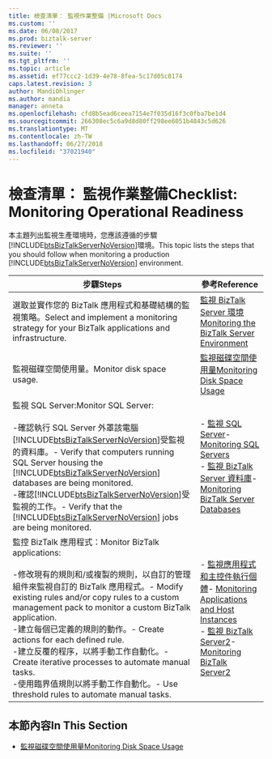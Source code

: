 ```yaml
---
title: 檢查清單： 監視作業整備 |Microsoft Docs
ms.custom: ''
ms.date: 06/08/2017
ms.prod: biztalk-server
ms.reviewer: ''
ms.suite: ''
ms.tgt_pltfrm: ''
ms.topic: article
ms.assetid: ef77ccc2-1d39-4e78-8fea-5c17d05c8174
caps.latest.revision: 3
author: MandiOhlinger
ms.author: mandia
manager: anneta
ms.openlocfilehash: cfd8b5ead6ceea7154e7f035d16f3c0fba7be1d4
ms.sourcegitcommit: 266308ec5c6a9d8d80ff298ee6051b4843c5d626
ms.translationtype: MT
ms.contentlocale: zh-TW
ms.lasthandoff: 06/27/2018
ms.locfileid: "37021940"
---
```

# <a name="checklist-monitoring-operational-readiness"></a><span data-ttu-id="86ca1-102">檢查清單： 監視作業整備</span><span class="sxs-lookup"><span data-stu-id="86ca1-102">Checklist: Monitoring Operational Readiness</span></span>
<span data-ttu-id="86ca1-103">本主題列出監視生產環境時，您應該遵循的步驟[!INCLUDE[btsBizTalkServerNoVersion](../includes/btsbiztalkservernoversion-md.md)]環境。</span><span class="sxs-lookup"><span data-stu-id="86ca1-103">This topic lists the steps that you should follow when monitoring a production [!INCLUDE[btsBizTalkServerNoVersion](../includes/btsbiztalkservernoversion-md.md)] environment.</span></span>  


|                                                                                                                                                                      <span data-ttu-id="86ca1-104">步驟</span><span class="sxs-lookup"><span data-stu-id="86ca1-104">Steps</span></span>                                                                                                                                                                       |                                                                                                  <span data-ttu-id="86ca1-105">參考</span><span class="sxs-lookup"><span data-stu-id="86ca1-105">Reference</span></span>                                                                                                   |
|--------------------------------------------------------------------------------------------------------------------------------------------------------------------------------------------------------------------------------------------------------------------------------------------------------------------------------------------------|--------------------------------------------------------------------------------------------------------------------------------------------------------------------------------------------------------------|
|                                                                                                                           <span data-ttu-id="86ca1-106">選取並實作您的 BizTalk 應用程式和基礎結構的監視策略。</span><span class="sxs-lookup"><span data-stu-id="86ca1-106">Select and implement a monitoring strategy for your BizTalk applications and infrastructure.</span></span>                                                                                                                           |                                                [<span data-ttu-id="86ca1-107">監視 BizTalk Server 環境</span><span class="sxs-lookup"><span data-stu-id="86ca1-107">Monitoring the BizTalk Server Environment</span></span>](../technical-guides/monitoring-the-biztalk-server-environment.md)                                                 |
|                                                                                                                                                            <span data-ttu-id="86ca1-108">監視磁碟空間使用量。</span><span class="sxs-lookup"><span data-stu-id="86ca1-108">Monitor disk space usage.</span></span>                                                                                                                                                             |                                                              [<span data-ttu-id="86ca1-109">監視磁碟空間使用量</span><span class="sxs-lookup"><span data-stu-id="86ca1-109">Monitoring Disk Space Usage</span></span>](../technical-guides/monitoring-disk-space-usage.md)                                                               |
| <span data-ttu-id="86ca1-110">監視 SQL Server:</span><span class="sxs-lookup"><span data-stu-id="86ca1-110">Monitor SQL Server:</span></span><br /><br /> <span data-ttu-id="86ca1-111">-確認執行 SQL Server 外罩該電腦[!INCLUDE[btsBizTalkServerNoVersion](../includes/btsbiztalkservernoversion-md.md)]受監視的資料庫。</span><span class="sxs-lookup"><span data-stu-id="86ca1-111">-   Verify that computers running SQL Server housing the [!INCLUDE[btsBizTalkServerNoVersion](../includes/btsbiztalkservernoversion-md.md)] databases are being monitored.</span></span><br /><span data-ttu-id="86ca1-112">-確認[!INCLUDE[btsBizTalkServerNoVersion](../includes/btsbiztalkservernoversion-md.md)]受監視的工作。</span><span class="sxs-lookup"><span data-stu-id="86ca1-112">-   Verify that the [!INCLUDE[btsBizTalkServerNoVersion](../includes/btsbiztalkservernoversion-md.md)] jobs are being monitored.</span></span> |            <span data-ttu-id="86ca1-113">-   [監視 SQL Server](../technical-guides/monitoring-sql-servers.md)</span><span class="sxs-lookup"><span data-stu-id="86ca1-113">-   [Monitoring SQL Servers](../technical-guides/monitoring-sql-servers.md)</span></span><br /><span data-ttu-id="86ca1-114">-   [監視 BizTalk Server 資料庫](../technical-guides/monitoring-biztalk-server-databases.md)</span><span class="sxs-lookup"><span data-stu-id="86ca1-114">-   [Monitoring BizTalk Server Databases](../technical-guides/monitoring-biztalk-server-databases.md)</span></span>            |
|          <span data-ttu-id="86ca1-115">監控 BizTalk 應用程式：</span><span class="sxs-lookup"><span data-stu-id="86ca1-115">Monitor BizTalk applications:</span></span><br /><br /> <span data-ttu-id="86ca1-116">-修改現有的規則和/或複製的規則，以自訂的管理組件來監視自訂的 BizTalk 應用程式。</span><span class="sxs-lookup"><span data-stu-id="86ca1-116">-   Modify existing rules and/or copy rules to a custom management pack to monitor a custom BizTalk application.</span></span><br /><span data-ttu-id="86ca1-117">-建立每個已定義的規則的動作。</span><span class="sxs-lookup"><span data-stu-id="86ca1-117">-   Create actions for each defined rule.</span></span><br /><span data-ttu-id="86ca1-118">-建立反覆的程序，以將手動工作自動化。</span><span class="sxs-lookup"><span data-stu-id="86ca1-118">-   Create iterative processes to automate manual tasks.</span></span><br /><span data-ttu-id="86ca1-119">-使用臨界值規則以將手動工作自動化。</span><span class="sxs-lookup"><span data-stu-id="86ca1-119">-   Use threshold rules to automate manual tasks.</span></span>          | <span data-ttu-id="86ca1-120">-   [監視應用程式和主控件執行個體](../technical-guides/monitoring-applications-and-host-instances.md)</span><span class="sxs-lookup"><span data-stu-id="86ca1-120">-   [Monitoring Applications and Host Instances](../technical-guides/monitoring-applications-and-host-instances.md)</span></span><br /><span data-ttu-id="86ca1-121">-   [監視 BizTalk Server2](../technical-guides/monitoring-biztalk-server2.md)</span><span class="sxs-lookup"><span data-stu-id="86ca1-121">-   [Monitoring BizTalk Server2](../technical-guides/monitoring-biztalk-server2.md)</span></span> |

## <a name="in-this-section"></a><span data-ttu-id="86ca1-122">本節內容</span><span class="sxs-lookup"><span data-stu-id="86ca1-122">In This Section</span></span>  

-   [<span data-ttu-id="86ca1-123">監視磁碟空間使用量</span><span class="sxs-lookup"><span data-stu-id="86ca1-123">Monitoring Disk Space Usage</span></span>](../technical-guides/monitoring-disk-space-usage.md)